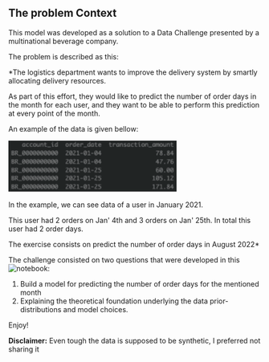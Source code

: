 ## The problem Context

This model was developed as a solution to a Data Challenge presented by a multinational beverage company.

The problem is described as this:

*The logistics department wants to improve the delivery system by smartly allocating delivery resources.

As part of this effort, they would like to predict the number of order days in the month for each user, and
they want to be able to perform this prediction at every point of the month.

An example of the data is given bellow:

![Dataset example](./resources/example_data.png)

In the example, we can see data of a user in January 2021.

This user had 2 orders on Jan' 4th and 3 orders on Jan' 25th. In total this user had 2 order days.

The exercise consists on predict the number of order days in August 2022*


The challenge consisted on two questions that were developed in this ![notebook](./negative_poisson_modelling_supply_optimization.ipynb):

1. Build a model for predicting the number of order days for the mentioned month
2. Explaining the theoretical foundation underlying the data prior-distributions and model choices.

Enjoy!


**Disclaimer:** Even tough the data is supposed to be synthetic, I preferred not sharing it